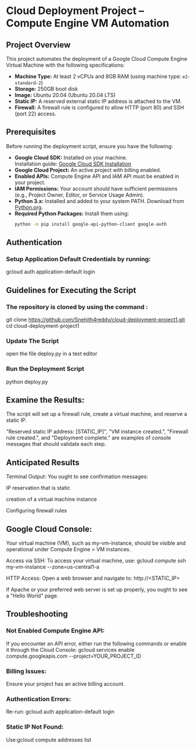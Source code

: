# Cloud Deployment Project – Compute Engine VM Automation

## Project Overview
This project automates the deployment of a Google Cloud Compute Engine Virtual Machine with the following specifications:
- **Machine Type:** At least 2 vCPUs and 8GB RAM (using machine type: `e2-standard-2`)
- **Storage:** 250GB boot disk
- **Image:** Ubuntu 20.04 (Ubuntu 20.04 LTS)
- **Static IP:** A reserved external static IP address is attached to the VM.
- **Firewall:** A firewall rule is configured to allow HTTP (port 80) and SSH (port 22) access.

## Prerequisites
Before running the deployment script, ensure you have the following:
- **Google Cloud SDK:** Installed on your machine.  
  Installation guide: [Google Cloud SDK Installation](https://cloud.google.com/sdk/docs/install)
- **Google Cloud Project:** An active project with billing enabled.
- **Enabled APIs:** Compute Engine API and IAM API must be enabled in your project.
- **IAM Permissions:** Your account should have sufficient permissions (e.g., Project Owner, Editor, or Service Usage Admin).
- **Python 3.x:** Installed and added to your system PATH. Download from [Python.org](https://www.python.org/downloads/).
- **Required Python Packages:** Install them using:
  ```bash
  python -m pip install google-api-python-client google-auth


## Authentication
### Setup Application Default Credentials by running: 
gcloud auth application-default login

## Guidelines for Executing the Script
### The repository is cloned by using the command : 
git clone https://github.com/Snehith4reddy/cloud-deployment-project1.git
cd cloud-deployment-project1

### Update The Script 
open the file deploy.py in a text editor

### Run the Deployment Script
python deploy.py

## Examine the Results:

 The script will set up a firewall rule, create a virtual machine, and reserve a static IP.

 "Reserved static IP address: [STATIC_IP]", "VM instance created.", "Firewall rule created.", and "Deployment complete." are examples of console messages that should validate each step.

## Anticipated Results
 Terminal Output:  You ought to see confirmation messages:

 IP reservation that is static

 creation of a virtual machine instance

 Configuring firewall rules

## Google Cloud Console:
 Your virtual machine (VM), such as my-vm-instance, should be visible and operational under Compute Engine > VM instances.

 Access via SSH:  To access your virtual machine, use:
 gcloud compute ssh my-vm-instance --zone=us-central1-a

 HTTP Access: Open a web browser and navigate to:
 http://<STATIC_IP>

 If Apache or your preferred web server is set up properly, you ought to see a "Hello World" page.


## Troubleshooting
### Not Enabled Compute Engine API:
 If you encounter an API error, either run the following commands or enable it through the Cloud Console:
 gcloud services enable compute.googleapis.com --project=YOUR_PROJECT_ID
 ### Billing Issues:
 Ensure your project has an active billing account.

 ### Authentication Errors:
 Re-run:
 gcloud auth application-default login

 ### Static IP Not Found:
 Use:gcloud compute addresses list

 
